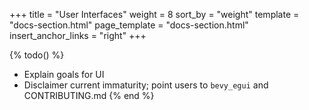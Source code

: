 +++
title = "User Interfaces"
weight = 8
sort_by = "weight"
template = "docs-section.html"
page_template = "docs-section.html"
insert_anchor_links = "right"
+++

{% todo() %}

* Explain goals for UI
* Disclaimer current immaturity; point users to `bevy_egui` and CONTRIBUTING.md
{% end %}
